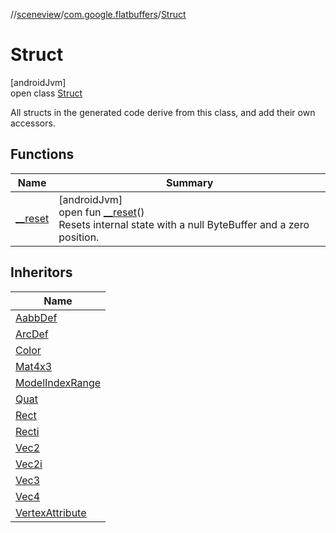 //[sceneview](../../../index.md)/[com.google.flatbuffers](../index.md)/[Struct](index.md)

# Struct

[androidJvm]\
open class [Struct](index.md)

All structs in the generated code derive from this class, and add their own accessors.

## Functions

| Name | Summary |
|---|---|
| [__reset](__reset.md) | [androidJvm]<br>open fun [__reset](__reset.md)()<br>Resets internal state with a null ByteBuffer and a zero position. |

## Inheritors

| Name |
|---|
| [AabbDef](../../com.google.ar.sceneform.lullmodel/-aabb-def/index.md) |
| [ArcDef](../../com.google.ar.sceneform.lullmodel/-arc-def/index.md) |
| [Color](../../com.google.ar.sceneform.lullmodel/-color/index.md) |
| [Mat4x3](../../com.google.ar.sceneform.lullmodel/-mat4x3/index.md) |
| [ModelIndexRange](../../com.google.ar.sceneform.lullmodel/-model-index-range/index.md) |
| [Quat](../../com.google.ar.sceneform.lullmodel/-quat/index.md) |
| [Rect](../../com.google.ar.sceneform.lullmodel/-rect/index.md) |
| [Recti](../../com.google.ar.sceneform.lullmodel/-recti/index.md) |
| [Vec2](../../com.google.ar.sceneform.lullmodel/-vec2/index.md) |
| [Vec2i](../../com.google.ar.sceneform.lullmodel/-vec2i/index.md) |
| [Vec3](../../com.google.ar.sceneform.lullmodel/-vec3/index.md) |
| [Vec4](../../com.google.ar.sceneform.lullmodel/-vec4/index.md) |
| [VertexAttribute](../../com.google.ar.sceneform.lullmodel/-vertex-attribute/index.md) |
